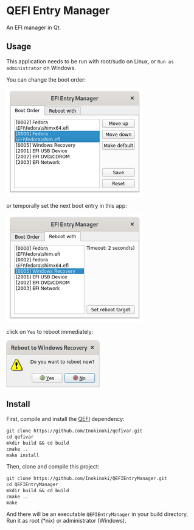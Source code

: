 # QEFI Entry Manager

An EFI manager in Qt.

## Usage

This application needs to be run with root/sudo on Linux, or `Run as administrator` on Windows.

You can change the boot order:

![Boot Entry](.github/entries.png)

or temporally set the next boot entry in this app:

![Reboot](.github/reboot.png)

click on `Yes` to reboot immediately:

![Reboot Confirmation](.github/reboot_confirm.png)

## Install

First, compile and install the [QEFI]() dependency:

```
git clone https://github.com/Inokinoki/qefivar.git
cd qefivar
mkdir build && cd build
cmake ..
make install
```

Then, clone and compile this project:

```
git clone https://github.com/Inokinoki/QEFIEntryManager.git
cd QEFIEntryManager
mkdir build && cd build
cmake ..
make
```

And there will be an executable `QEFIEntryManager` in your build directory. Run it as root (*nix) or administrator (Windows).
